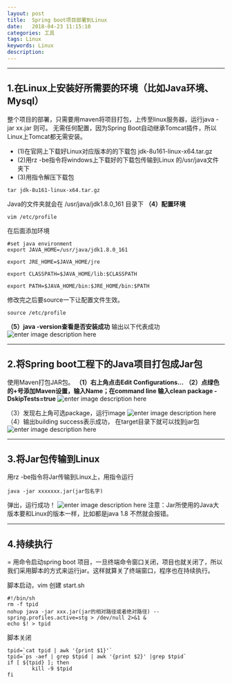 ```yaml
---
layout: post
title:  Spring boot项目部署到Linux
date:   2018-04-23 11:15:10
categories: 工具
tags: Linux
keywords: Linux
description:  
---
```

----------------------------------

## 1.在Linux上安装好所需要的环境（比如Java环境、Mysql）

 整个项目的部署，只需要用maven将项目打包，上传至linux服务器，运行java -jar xx.jar 则可。 
 无需任何配置，因为Spring Boot自动继承Tomcat插件，所以Linux上Tomcat都无需安装。


* (1)在官网上下载好Linux对应版本的的下载包 jdk-8u161-linux-x64.tar.gz
* (2)用rz -be指令将windows上下载好的下载包传输到Linux 的/usr/java文件夹下
* (3)用指令解压下载包
 
```
tar jdk-8u161-linux-x64.tar.gz
```
Java的文件夹就会在 /usr/java/jdk1.8.0_161 目录下
**（4）配置环境**

```
vim /etc/profile
```
在后面添加环境
```
#set java environment
export JAVA_HOME=/usr/java/jdk1.8.0_161

export JRE_HOME=$JAVA_HOME/jre

export CLASSPATH=$JAVA_HOME/lib:$CLASSPATH

export PATH=$JAVA_HOME/bin:$JRE_HOME/bin:$PATH
```
修改完之后要source一下让配置文件生效。
```
source /etc/profile
```

**（5）java -version查看是否安装成功**
输出以下代表成功
![enter image description here](http://p7lixluhf.bkt.clouddn.com/20180404152842262.png)
 


----------
## 2.将Spring boot工程下的Java项目打包成Jar包

使用Maven打包JAR包。
**（1）右上角点击Edit Configurations...**
**（2）点绿色的+号添加Maven设置，输入Name；在command line 输入clean package -DskipTests=true**
![enter image description here](http://p7lixluhf.bkt.clouddn.com/2018040415362586.png)

（3）发现右上角可选package，运行image
![enter image description here](http://p7lixluhf.bkt.clouddn.com/20180404154128279.png)
（4）输出building success表示成功， 在target目录下就可以找到jar包
![enter image description here](http://p7lixluhf.bkt.clouddn.com/20180404154253628.png)
 


----------
## 3.将Jar包传输到Linux

用rz -be指令将Jar传输到Linux上，用指令运行

```
java -jar xxxxxxx.jar(jar包名字)
```
弹出，运行成功！
![enter image description here](http://p7lixluhf.bkt.clouddn.com/20180404154704605.png)
注意：Jar所使用的Java大版本要和Linux的版本一样，比如都是java 1.8 不然就会报错。


----------
## 4.持续执行
=
用命令启动spring boot 项目，一旦终端命令窗口关闭，项目也就关闭了，所以我们采用脚本的方式来运行jar。这样就算关了终端窗口，程序也在持续执行。

脚本启动，vim 创建 start.sh
```shell
#!/bin/sh
rm -f tpid
nohup java -jar xxx.jar(jar的相对路径或者绝对路径) --spring.profiles.active=stg > /dev/null 2>&1 &
echo $! > tpid

```
脚本关闭

```shell
tpid=`cat tpid | awk '{print $1}'`
tpid=`ps -aef | grep $tpid | awk '{print $2}' |grep $tpid`
if [ ${tpid} ]; then 
        kill -9 $tpid
fi
```

